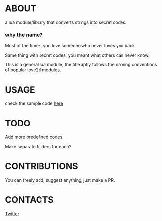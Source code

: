 # ABOUT

a lua module/library that converts strings into secret codes.

### why the name?

Most of the times, you love someone who never loves you back.

Same thing with secret codes, you meant what others can never know.

This is a general lua module, the title aptly follows the naming conventions of popular love2d modules.

# USAGE
check the sample code [here](https://github.com/flamendless/secretlove/blob/master/main.lua)

# TODO

Add more predefined codes.

Make separate folders for each?

# CONTRIBUTIONS

You can freely add, suggest anything, just make a PR.

# CONTACTS

[Twitter](http://twitter.com/flamendless)
